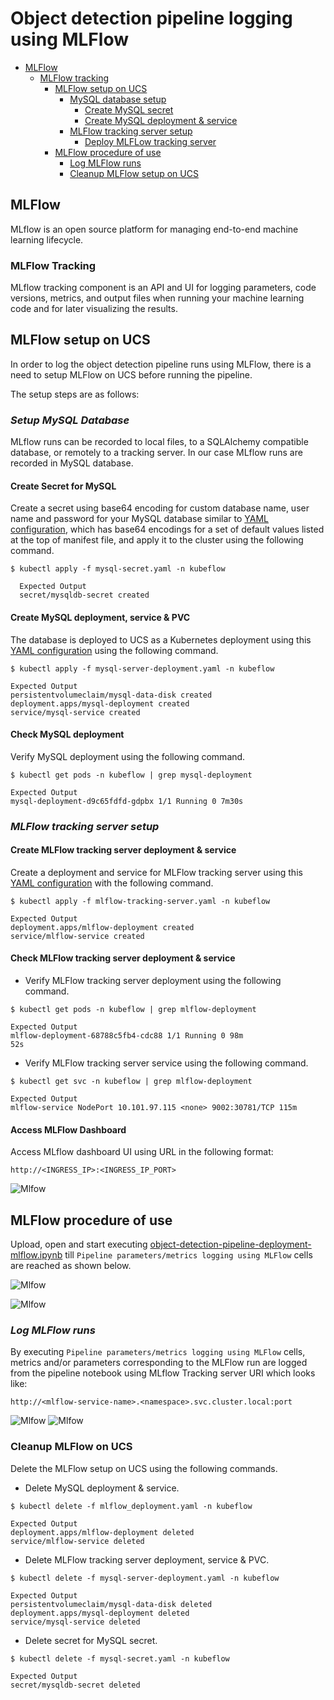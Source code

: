 # **Object detection pipeline logging using MLFlow**

<!-- vscode-markdown-toc -->
* [MLFlow](#mlflow)
     * [MLFlow tracking](#mlflowtracking)
          * [MLFlow setup on UCS](#mlflowsetup)
             * [MySQL database setup](#mysqlsetup)
	             * [Create MySQL secret](#mysqlsecret) 
                 * [Create MySQL deployment & service](#createmysqlservice)
	         * [MLFlow tracking server setup](#serversetup)
                 * [Deploy MLFLow tracking server](#deployserver)
          * [MLFlow procedure of use](#mlflowuse)
             * [Log MLFlow runs](#logruns)
             * [Cleanup MLFlow setup on UCS](#cleanupmlflow)
<!-- vscode-markdown-toc-config
	numbering=false
	autoSave=true
	/vscode-markdown-toc-config -->
<!-- /vscode-markdown-toc -->

## <a name='mlflow'></a>**MLFlow**

MLflow is an open source platform for managing end-to-end machine learning lifecycle.

### <a name='mlflowtracking'></a>**MLFlow Tracking**

MLflow tracking component is an API and UI for logging parameters, code versions, metrics, and output files when running your machine learning code and for later visualizing the results.

## <a name='mlflowsetup'></a>**MLFlow setup on UCS**

In order to log the object detection pipeline runs using MLFlow, there is a need to setup MLFlow on UCS before running the pipeline.

The setup steps are as follows:

### <a name='mysqlsetup'></a>***Setup MySQL Database***  

MLflow runs can be recorded to local files, to a SQLAlchemy compatible database, or remotely to a tracking server.
In our case MLflow runs are recorded in MySQL database.

#### <a name='mysqlsecret'></a> **Create Secret for MySQL**

Create a secret using base64 encoding for custom database name, user name and password for your MySQL database similar to [YAML configuration](mysql-secret.yaml), which has base64 encodings for a set of default values listed at the top of manifest file, and apply it to the cluster using the following command. 

```$ kubectl apply -f mysql-secret.yaml -n kubeflow```

```
  Expected Output
  secret/mysqldb-secret created
```

#### <a name='createmysqlservice'></a>**Create MySQL deployment, service & PVC**

The database is deployed to UCS as a Kubernetes deployment using this [YAML configuration](mysql-server-deployment.yaml) using the following command.

```$ kubectl apply -f mysql-server-deployment.yaml -n kubeflow```

```
Expected Output
persistentvolumeclaim/mysql-data-disk created
deployment.apps/mysql-deployment created
service/mysql-service created
```

#### **Check MySQL deployment**

Verify MySQL deployment using the following command.

```$ kubectl get pods -n kubeflow | grep mysql-deployment```

```
Expected Output
mysql-deployment-d9c65fdfd-gdpbx 1/1 Running 0 7m30s
```
### <a name='serversetup'></a>***MLFlow tracking server setup***  

#### <a name='deployserver'></a>**Create MLFlow tracking server deployment & service**

Create a deployment and service for MLFlow tracking server using this [YAML configuration](mlflow_tracking_server.yaml) with the following command.

```$ kubectl apply -f mlflow-tracking-server.yaml -n kubeflow```

```
Expected Output
deployment.apps/mlflow-deployment created
service/mlflow-service created
```

#### **Check MLFlow tracking server deployment & service**

* Verify MLFlow tracking server deployment using the following command.

```$ kubectl get pods -n kubeflow | grep mlflow-deployment```

```
Expected Output
mlflow-deployment-68788c5fb4-cdc88 1/1 Running 0 98m
52s
```
* Verify MLFlow tracking server service using the following command.

```$ kubectl get svc -n kubeflow | grep mlflow-deployment```

```
Expected Output
mlflow-service NodePort 10.101.97.115 <none> 9002:30781/TCP 115m
```
#### **Access MLFlow Dashboard**

Access MLflow dashboard UI using URL in the following format:

```http://<INGRESS_IP>:<INGRESS_IP_PORT>```

![Mlfow](pictures/vis0.PNG)

## <a name='mlflowuse'></a>**MLFlow procedure of use**

Upload, open and start executing [object-detection-pipeline-deployment-mlflow.ipynb](../object-detection-pipeline-deployment-mlflow.ipynb) till ```Pipeline parameters/metrics logging using MLFlow``` cells are reached as shown below.

![Mlfow](pictures/jp1.PNG)

![Mlfow](pictures/jp2.PNG)


### <a name='logruns'></a>***Log MLFlow runs***

By executing ```Pipeline parameters/metrics logging using MLFlow``` cells, metrics and/or parameters corresponding to the MLFlow run are logged from the pipeline notebook using MLflow Tracking server URI which looks like:

```http://<mlflow-service-name>.<namespace>.svc.cluster.local:port```

![Mlfow](pictures/vis1.PNG)
![Mlfow](pictures/vis2.PNG)

### <a name='cleanupmlflow'></a>**Cleanup MLFlow on UCS**

Delete the MLFlow setup on UCS using the following commands.

* Delete MySQL deployment & service.

```$ kubectl delete -f mlflow_deployment.yaml -n kubeflow```

```
Expected Output
deployment.apps/mlflow-deployment deleted
service/mlflow-service deleted
```

* Delete MLFlow tracking server deployment, service & PVC.

```$ kubectl delete -f mysql-server-deployment.yaml -n kubeflow```

```
Expected Output
persistentvolumeclaim/mysql-data-disk deleted
deployment.apps/mysql-deployment deleted
service/mysql-service deleted
```

* Delete secret for MySQL secret.

```$ kubectl delete -f mysql-secret.yaml -n kubeflow```

```
Expected Output
secret/mysqldb-secret deleted
```
